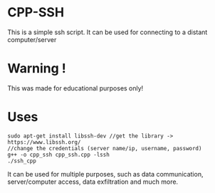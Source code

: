 # CPP-SSH
This is a simple ssh script. It can be used for connecting to a distant computer/server

# Warning !
This was made for educational purposes only!

# Uses
```
sudo apt-get install libssh-dev //get the library -> https://www.libssh.org/
//change the credentials (server name/ip, username, password)
g++ -o cpp_ssh cpp_ssh.cpp -lssh
./ssh_cpp
```
It can be used for multiple purposes, such as data communication, server/computer access, data exfiltration and much more.
